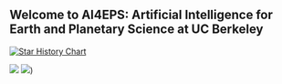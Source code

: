 ## Welcome to AI4EPS: Artificial Intelligence for Earth and Planetary Science at UC Berkeley

[![Star History Chart](https://api.star-history.com/svg?repos=AI4EPS/QuakeFlow,AI4EPS/PhaseNet,AI4EPS/GaMMA,AI4EPS/DeepDenoiser,AI4EPS/homepage,kailaix/ADSeismic.jl,smousavi05/STEAD,smousavi05/EQTransformer,Dal-mzhang/LOC-FLOW&type=Date)](https://star-history.com/#AI4EPS/QuakeFlow&AI4EPS/PhaseNet&AI4EPS/GaMMA&AI4EPS/DeepDenoiser&AI4EPS/homepage&kailaix/ADSeismic.jl&smousavi05/STEAD&smousavi05/EQTransformer&Dal-mzhang/LOC-FLOW&Date)

![](https://hit.yhype.me/github/profile?user_id=75299929)
![](https://komarev.com/ghpvc/?username=AI4EPS&label=VIEWS))
